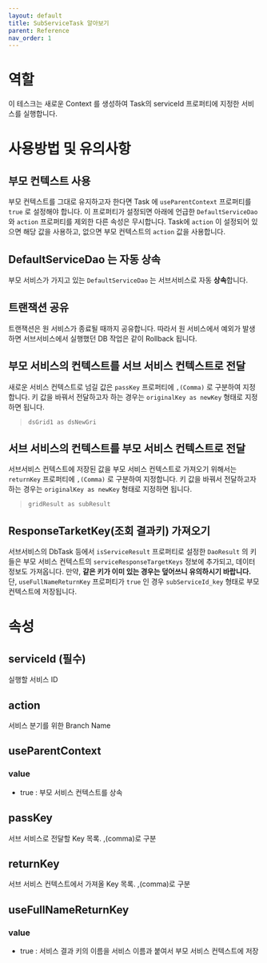 ```yaml
---
layout: default
title: SubServiceTask 알아보기
parent: Reference
nav_order: 1
---
```


# 역할
이 테스크는 새로운 Context 를 생성하여 Task의 serviceId 프로퍼티에 지정한 서비스를 실행합니다.

# 사용방법 및 유의사항
## 부모 컨텍스트 사용
부모 컨텍스트를 그대로 유지하고자 한다면 Task 에 `useParentContext` 프로퍼티를 `true` 로 설정해야 합니다.
이 프로퍼티가 설정되면 아래에 언급한 `DefaultServiceDao` 와 `action` 프로퍼티를 제외한 다른 속성은 무시합니다.
Task에 `action` 이 설정되어 있으면 해당 값을 사용하고, 없으면 부모 컨텍스트의 `action` 값을 사용합니다.

## DefaultServiceDao 는 자동 상속
부모 서비스가 가지고 있는 `DefaultServiceDao` 는 서브서비스로 자동 **상속**합니다.

## 트랜잭션 공유
트랜잭션은 원 서비스가 종료될 때까지 공유합니다. 따라서 원 서비스에서 예외가 발생하면 서브서비스에서 실행했던 DB 작업은 같이 Rollback 됩니다.

## 부모 서비스의 컨텍스트를 서브 서비스 컨텍스트로 전달
새로운 서비스 컨텍스트로 넘길 값은 `passKey` 프로퍼티에 `,(Comma)` 로 구분하여 지정합니다.
키 값을 바꿔서 전달하고자 하는 경우는 `originalKey as newKey` 형태로 지정하면 됩니다.
> `dsGrid1 as dsNewGri`

## 서브 서비스의 컨텍스트를 부모 서비스 컨텍스트로 전달
서브서비스 컨텍스트에 저장된 값을 부모 서비스 컨텍스트로 가져오기 위해서는 `returnKey` 프로퍼티에 `,(Comma)` 로 구분하여 지정합니다.
키 값을 바꿔서 전달하고자 하는 경우는 `originalKey as newKey` 형태로 지정하면 됩니다.
>`gridResult as subResult`

## ResponseTarketKey(조회 결과키) 가져오기
서브서비스의 DbTask 등에서 `isServiceResult` 프로퍼티로 설정한 `DaoResult` 의
키 들은 부모 서비스 컨텍스트의 `serviceResponseTargetKeys` 정보에 추가되고, 데이터 정보도 가져옵니다.
만약, **같은 키가 이미 있는 경우는 덮어쓰니 유의하시기 바랍니다.**
단, `useFullNameReturnKey` 프로퍼티가 `true` 인 경우 `subServiceId_key` 형태로 부모 컨텍스트에 저장됩니다.


# 속성
## serviceId (필수)
실행할 서비스 ID
## action
서비스 분기를 위한 Branch Name
## useParentContext
### value
* true : 부모 서비스 컨텍스트를 상속
## passKey
서브 서비스로 전달할 Key 목록. ,(comma)로 구분
## returnKey
서브 서비스 컨텍스트에서 가져올 Key 목록. ,(comma)로 구분
## useFullNameReturnKey
### value
* true : 서비스 결과 키의 이름을 서비스 이름과 붙여서 부모 서비스 컨텍스트에 저장
